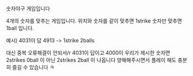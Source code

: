 숫자야구 게임입니다

4개의 숫자를 맞추는 게임입니다.
위치와 숫자를 같이 맞추면 1strike
숫자만 맞추면 1ball 입니다.

예시) 4031이 답
4913 -> 1strike 2balls


대신 중복 오류해결이 안되서/r
4031이 답이고
4000이 우리가 제시한 숫자면
2strikes 0ball 이 아닌
2strikes 2ball 이 나옵니다
양해해주시면서 플레이 해도 충분히 즐길 수 있습니다 ㅋ
